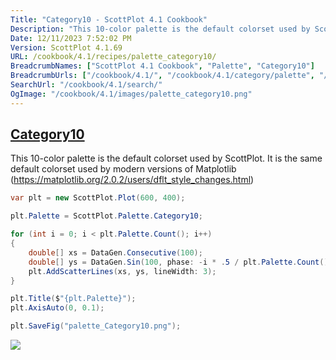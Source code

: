 ```yaml
---
Title: "Category10 - ScottPlot 4.1 Cookbook"
Description: "This 10-color palette is the default colorset used by ScottPlot. It is the same default colorset used by modern versions of Matplotlib (https://matplotlib.org/2.0.2/users/dflt_style_changes.html)"
Date: 12/11/2023 7:52:02 PM
Version: ScottPlot 4.1.69
URL: /cookbook/4.1/recipes/palette_category10/
BreadcrumbNames: ["ScottPlot 4.1 Cookbook", "Palette", "Category10"]
BreadcrumbUrls: ["/cookbook/4.1/", "/cookbook/4.1/category/palette", "/cookbook/4.1/recipes/palette_category10/"]
SearchUrl: "/cookbook/4.1/search/"
OgImage: "/cookbook/4.1/images/palette_category10.png"
---
```


<h2><a href='/cookbook/4.1/recipes/palette_category10/'>Category10</a></h2>

This 10-color palette is the default colorset used by ScottPlot. It is the same default colorset used by modern versions of Matplotlib (https://matplotlib.org/2.0.2/users/dflt_style_changes.html)

```cs
var plt = new ScottPlot.Plot(600, 400);

plt.Palette = ScottPlot.Palette.Category10;

for (int i = 0; i < plt.Palette.Count(); i++)
{
    double[] xs = DataGen.Consecutive(100);
    double[] ys = DataGen.Sin(100, phase: -i * .5 / plt.Palette.Count());
    plt.AddScatterLines(xs, ys, lineWidth: 3);
}

plt.Title($"{plt.Palette}");
plt.AxisAuto(0, 0.1);

plt.SaveFig("palette_Category10.png");
```

<img src='../../images/palette_category10.png' class='d-block mx-auto my-5' />


